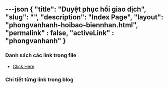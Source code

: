 ---json
{
    "title": "Duyệt phục hồi giao dịch",
    "slug": "",
    "description": "Index Page",
    "layout": "phongvanhanh-hoibao-biennhan.html",
    "permalink" : false,
    "activeLink" : "phongvanhanh"
}
---

### Danh sách các link trong file
- [Click Here](./blog-list.html)

### Chi tiết từng link trong blog